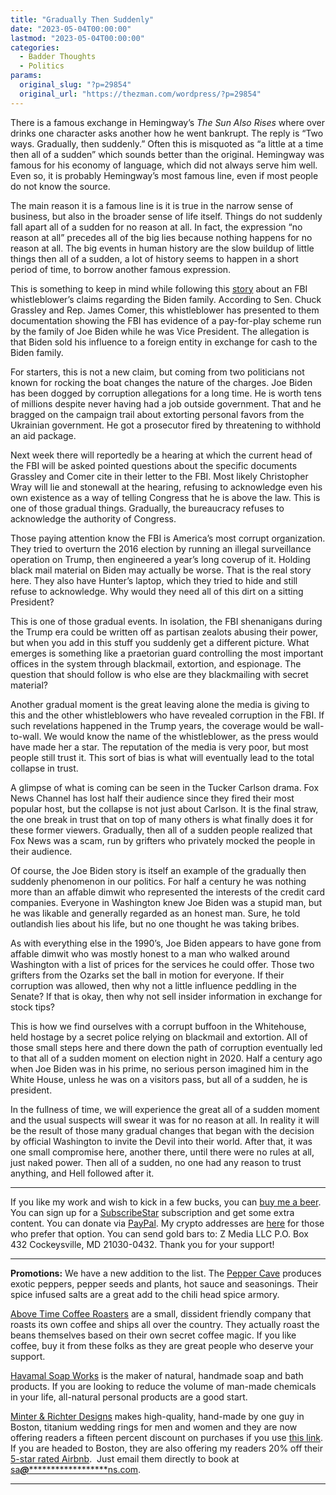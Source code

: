 ```yaml
---
title: "Gradually Then Suddenly"
date: "2023-05-04T00:00:00"
lastmod: "2023-05-04T00:00:00"
categories:
  - Badder Thoughts
  - Politics
params:
  original_slug: "?p=29854"
  original_url: "https://thezman.com/wordpress/?p=29854"
---
```


There is a famous exchange in Hemingway’s *The Sun Also Rises* where
over drinks one character asks another how he went bankrupt. The reply
is “Two ways. Gradually, then suddenly.” Often this is misquoted as “a
little at a time then all of a sudden” which sounds better than the
original. Hemingway was famous for his economy of language, which did
not always serve him well. Even so, it is probably Hemingway’s most
famous line, even if most people do not know the source.

The main reason it is a famous line is it is true in the narrow sense of
business, but also in the broader sense of life itself. Things do not
suddenly fall apart all of a sudden for no reason at all. In fact, the
expression “no reason at all” precedes all of the big lies because
nothing happens for no reason at all. The big events in human history
are the slow buildup of little things then all of a sudden, a lot of
history seems to happen in a short period of time, to borrow another
famous expression.

This is something to keep in mind while following this <a
href="https://www.zerohedge.com/political/joe-biden-engaged-bribery-scheme-foreign-national-fbi-internal-document-alleges"
rel="noopener" target="_blank">story</a> about an FBI whistleblower’s
claims regarding the Biden family. According to Sen. Chuck Grassley and
Rep. James Comer, this whistleblower has presented to them documentation
showing the FBI has evidence of a pay-for-play scheme run by the family
of Joe Biden while he was Vice President. The allegation is that Biden
sold his influence to a foreign entity in exchange for cash to the Biden
family.

For starters, this is not a new claim, but coming from two politicians
not known for rocking the boat changes the nature of the charges. Joe
Biden has been dogged by corruption allegations for a long time. He is
worth tens of millions despite never having had a job outside
government. That and he bragged on the campaign trail about extorting
personal favors from the Ukrainian government. He got a prosecutor fired
by threatening to withhold an aid package.

Next week there will reportedly be a hearing at which the current head
of the FBI will be asked pointed questions about the specific documents
Grassley and Comer cite in their letter to the FBI. Most likely
Christopher Wray will lie and stonewall at the hearing, refusing to
acknowledge even his own existence as a way of telling Congress that he
is above the law. This is one of those gradual things. Gradually, the
bureaucracy refuses to acknowledge the authority of Congress.

Those paying attention know the FBI is America’s most corrupt
organization. They tried to overturn the 2016 election by running an
illegal surveillance operation on Trump, then engineered a year’s long
coverup of it. Holding black mail material on Biden may actually be
worse. That is the real story here. They also have Hunter’s laptop,
which they tried to hide and still refuse to acknowledge. Why would they
need all of this dirt on a sitting President?

This is one of those gradual events. In isolation, the FBI shenanigans
during the Trump era could be written off as partisan zealots abusing
their power, but when you add in this stuff you suddenly get a different
picture. What emerges is something like a praetorian guard controlling
the most important offices in the system through blackmail, extortion,
and espionage. The question that should follow is who else are they
blackmailing with secret material?

Another gradual moment is the great leaving alone the media is giving to
this and the other whistleblowers who have revealed corruption in the
FBI. If such revelations happened in the Trump years, the coverage would
be wall-to-wall. We would know the name of the whistleblower, as the
press would have made her a star. The reputation of the media is very
poor, but most people still trust it. This sort of bias is what will
eventually lead to the total collapse in trust.

A glimpse of what is coming can be seen in the Tucker Carlson drama. Fox
News Channel has lost half their audience since they fired their most
popular host, but the collapse is not just about Carlson. It is the
final straw, the one break in trust that on top of many others is what
finally does it for these former viewers. Gradually, then all of a
sudden people realized that Fox News was a scam, run by grifters who
privately mocked the people in their audience.

Of course, the Joe Biden story is itself an example of the gradually
then suddenly phenomenon in our politics. For half a century he was
nothing more than an affable dimwit who represented the interests of the
credit card companies. Everyone in Washington knew Joe Biden was a
stupid man, but he was likable and generally regarded as an honest man.
Sure, he told outlandish lies about his life, but no one thought he was
taking bribes.

As with everything else in the 1990’s, Joe Biden appears to have gone
from affable dimwit who was mostly honest to a man who walked around
Washington with a list of prices for the services he could offer. Those
two grifters from the Ozarks set the ball in motion for everyone. If
their corruption was allowed, then why not a little influence peddling
in the Senate? If that is okay, then why not sell insider information in
exchange for stock tips?

This is how we find ourselves with a corrupt buffoon in the Whitehouse,
held hostage by a secret police relying on blackmail and extortion. All
of those small steps here and there down the path of corruption
eventually led to that all of a sudden moment on election night in 2020.
Half a century ago when Joe Biden was in his prime, no serious person
imagined him in the White House, unless he was on a visitors pass, but
all of a sudden, he is president.

In the fullness of time, we will experience the great all of a sudden
moment and the usual suspects will swear it was for no reason at all. In
reality it will be the result of those many gradual changes that began
with the decision by official Washington to invite the Devil into their
world. After that, it was one small compromise here, another there,
until there were no rules at all, just naked power. Then all of a
sudden, no one had any reason to trust anything, and Hell followed after
it.

------------------------------------------------------------------------

If you like my work and wish to kick in a few bucks, you can
<a href="https://www.buymeacoffee.com/mujolulu" rel="noopener"
target="_blank">buy me a beer</a>. You can sign up for a
<a href="https://www.subscribestar.com/the-z-blog" rel="noopener"
target="_blank">SubscribeStar</a> subscription and get some extra
content. You can donate via <a
href="https://www.paypal.com/donate/?cmd=_s-xclick&amp;hosted_button_id=UDAS2Q8JYA6CN&amp;source=url"
rel="noopener" target="_blank">PayPal</a>. My crypto addresses are
<a href="https://thezman.com/wordpress/?page_id=22713" rel="noopener"
target="_blank">here</a> for those who prefer that option. You can send
gold bars to: Z Media LLC P.O. Box 432 Cockeysville, MD 21030-0432.
Thank you for your support!

------------------------------------------------------------------------

**Promotions:** We have a new addition to the list. The
<a href="https://peppercave.com/shop/ols/products" rel="noopener"
target="_blank">Pepper Cave</a> produces exotic peppers, pepper seeds
and plants, hot sauce and seasonings. Their spice infused salts are a
great add to the chili head spice armory.

<a href="https://abovetimecoffee.com/" rel="noopener"
target="_blank">Above Time Coffee Roasters</a> are a small, dissident
friendly company that roasts its own coffee and ships all over the
country. They actually roast the beans themselves based on their own
secret coffee magic. If you like coffee, buy it from these folks as they
are great people who deserve your support.

<a href="https://havamalsoapworks.com/" rel="noopener"
target="_blank">Havamal Soap Works</a> is the maker of natural, handmade
soap and bath products. If you are looking to reduce the volume of
man-made chemicals in your life, all-natural personal products are a
good start.

<a href="https://www.minterandrichterdesigns.com/"
rel="noreferrer nofollow noopener" target="_blank">Minter &amp; Richter
Designs</a> makes high-quality, hand-made by one guy in Boston, titanium
wedding rings for men and women and they are now offering readers a
fifteen percent discount on purchases if you use
<a href="https://www.minterandrichterdesigns.com/discount/ZMAN"
rel="noreferrer nofollow noopener" target="_blank">this link</a>.
<span class="highlight"><span class="colour"><span class="font"><span class="size">If
you are headed to Boston, they are also offering my readers 20% off
their <a
href="https://www.airbnb.com/users/7988017/listings?user_id=7988017&amp;s=3"
rel="noopener noreferrer" target="_blank">5-star rated Airbnb</a>.  Just
email them directly to book at
<a href="mailto:sa***@*********************ns.com"
data-original-string="q31WeKobPHd50rVw6V/tGA==cb7HpOoc0j9R4XfuQExP/Pbia6rjAO2hDFnmvRrPZHatwN5St9IGyLp5lWoUx39BGbE"><span
class="apbct-email-encoder"
data-original-string="q09VfwmS0nFjZEe1R0rNFg==cb7GfWEgTEk/adnwPZIayl0RXgZz1hADvTWKFqEQLPebl0WJI2sEB0mCo1grsN0PzIM"
title="This contact has been encoded by Anti-Spam by CleanTalk. Click to decode. To finish the decoding make sure that JavaScript is enabled in your browser.">sa<span
class="apbct-blur">***</span>@<span
class="apbct-blur">*********************</span>ns.com</span></a>.</span></span></span></span>

------------------------------------------------------------------------
